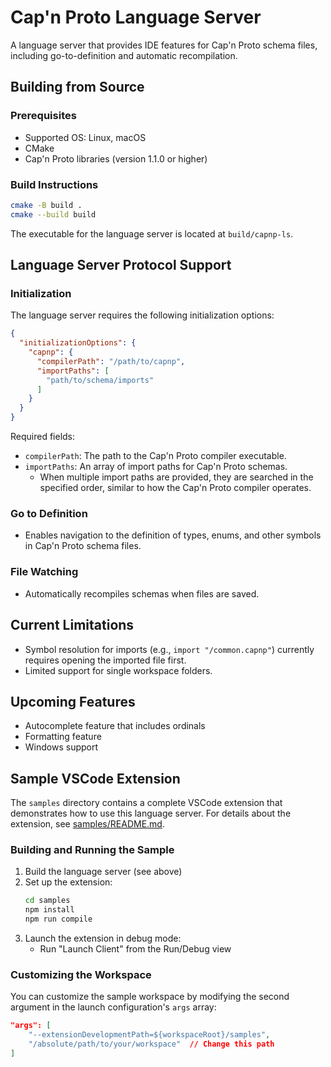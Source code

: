 # Cap'n Proto Language Server

A language server that provides IDE features for Cap'n Proto schema files, including go-to-definition and automatic recompilation.

## Building from Source

### Prerequisites

- Supported OS: Linux, macOS
- CMake
- Cap'n Proto libraries (version 1.1.0 or higher)

### Build Instructions

```bash
cmake -B build .
cmake --build build
```
The executable for the language server is located at `build/capnp-ls`.

## Language Server Protocol Support

### Initialization

The language server requires the following initialization options:

```json
{
  "initializationOptions": {
    "capnp": {
      "compilerPath": "/path/to/capnp",
      "importPaths": [
        "path/to/schema/imports"
      ]
    }
  }
}
```
Required fields:
- `compilerPath`: The path to the Cap'n Proto compiler executable.
- `importPaths`: An array of import paths for Cap'n Proto schemas.
  - When multiple import paths are provided, they are searched in the specified order, similar to how the Cap'n Proto compiler operates.

### Go to Definition

- Enables navigation to the definition of types, enums, and other symbols in Cap'n Proto schema files.

### File Watching

- Automatically recompiles schemas when files are saved.

## Current Limitations

- Symbol resolution for imports (e.g., `import "/common.capnp"`) currently requires opening the imported file first.
- Limited support for single workspace folders.

## Upcoming Features

- Autocomplete feature that includes ordinals
- Formatting feature
- Windows support

## Sample VSCode Extension

The `samples` directory contains a complete VSCode extension that demonstrates how to use this language server. For details about the extension, see [samples/README.md](samples/README.md).

### Building and Running the Sample

1. Build the language server (see above)
2. Set up the extension:
   ```bash
   cd samples
   npm install
   npm run compile
   ```
3. Launch the extension in debug mode:
   - Run "Launch Client" from the Run/Debug view

### Customizing the Workspace

You can customize the sample workspace by modifying the second argument in the launch configuration's `args` array:

```json
"args": [
    "--extensionDevelopmentPath=${workspaceRoot}/samples",
    "/absolute/path/to/your/workspace"  // Change this path
]
```